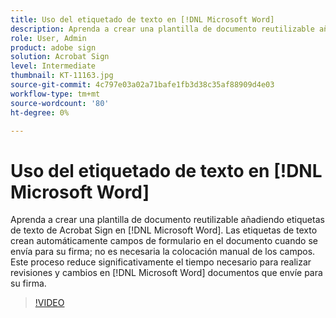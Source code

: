 ```yaml
---
title: Uso del etiquetado de texto en [!DNL Microsoft Word]
description: Aprenda a crear una plantilla de documento reutilizable añadiendo etiquetas de texto de Acrobat Sign en [!DNL Microsoft Word]
role: User, Admin
product: adobe sign
solution: Acrobat Sign
level: Intermediate
thumbnail: KT-11163.jpg
source-git-commit: 4c797e03a02a71bafe1fb3d38c35af88909d4e03
workflow-type: tm+mt
source-wordcount: '80'
ht-degree: 0%

---
```


# Uso del etiquetado de texto en [!DNL Microsoft Word]

Aprenda a crear una plantilla de documento reutilizable añadiendo etiquetas de texto de Acrobat Sign en [!DNL Microsoft Word]. Las etiquetas de texto crean automáticamente campos de formulario en el documento cuando se envía para su firma; no es necesaria la colocación manual de los campos.
Este proceso reduce significativamente el tiempo necesario para realizar revisiones y cambios en [!DNL Microsoft Word] documentos que envíe para su firma.

>[!VIDEO](https://video.tv.adobe.com/v/3409482?hidetitle=true)
